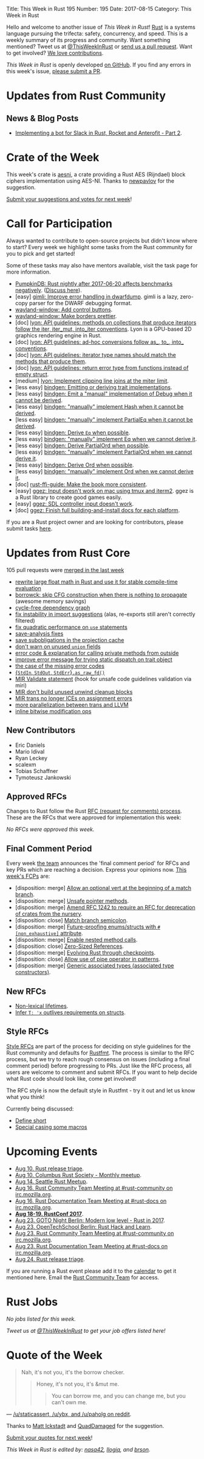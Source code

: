 Title: This Week in Rust 195
Number: 195
Date: 2017-08-15
Category: This Week in Rust

Hello and welcome to another issue of *This Week in Rust*!
[Rust](http://rust-lang.org) is a systems language pursuing the trifecta: safety, concurrency, and speed.
This is a weekly summary of its progress and community.
Want something mentioned? Tweet us at [@ThisWeekInRust](https://twitter.com/ThisWeekInRust) or [send us a pull request](https://github.com/cmr/this-week-in-rust).
Want to get involved? [We love contributions](https://github.com/rust-lang/rust/blob/master/CONTRIBUTING.md).

*This Week in Rust* is openly developed [on GitHub](https://github.com/cmr/this-week-in-rust).
If you find any errors in this week's issue, [please submit a PR](https://github.com/cmr/this-week-in-rust/pulls).

# Updates from Rust Community

## News & Blog Posts  
* [Implementing a bot for Slack in Rust, Rocket and Anterofit - Part 2](https://abishov.com/2017/08/08/hexocat-bot-part-2.html).

# Crate of the Week

This week's crate is [aesni](https://crates.io/crates/aesni), a crate providing a Rust AES (Rijndael) block ciphers
implementation using AES-NI. Thanks to [newpavlov](https://users.rust-lang.org/u/newpavlov) for the suggestion.

[Submit your suggestions and votes for next week][submit_crate]!

[submit_crate]: https://users.rust-lang.org/t/crate-of-the-week/2704

# Call for Participation

Always wanted to contribute to open-source projects but didn't know where to start?
Every week we highlight some tasks from the Rust community for you to pick and get started!

Some of these tasks may also have mentors available, visit the task page for more information.

* [PumpkinDB: Rust nightly after 2017-06-20 affects benchmarks negatively](https://github.com/PumpkinDB/PumpkinDB/issues/345). ([Discuss here](https://gitter.im/PumpkinDB/Lobby)).
* [easy] [gimli: Improve error handling in dwarfdump](https://github.com/gimli-rs/gimli/issues/231). gimli is a lazy, zero-copy parser for the DWARF debugging format.
* [wayland-window: Add control buttons](https://github.com/Smithay/wayland-window/issues/4).
* [wayland-window: Make borders prettier](https://github.com/Smithay/wayland-window/issues/19).
* [doc] [lyon: API guidelines: methods on collections that produce iterators follow the iter, iter_mut, into_iter conventions](https://github.com/nical/lyon/issues/86). Lyon is a GPU-based 2D graphics rendering engine in Rust.
* [doc] [lyon: API guidelines: ad-hoc conversions follow as_, to_, into_ conventions](https://github.com/nical/lyon/issues/85).
* [doc] [lyon: API guidelines: iterator type names should match the methods that produce them](https://github.com/nical/lyon/issues/87).
* [doc] [lyon: API guidelines: return error type from functions instead of empty struct](https://github.com/nical/lyon/issues/88).
* [medium] [lyon: Implement clipping line joins at the miter limit](https://github.com/nical/lyon/issues/35).
* [less easy] [bindgen: Emitting or deriving trait implementations](https://github.com/rust-lang-nursery/rust-bindgen/issues/886).
* [less easy] [bindgen: Emit a "manual" implementation of Debug when it cannot be derived](https://github.com/rust-lang-nursery/rust-bindgen/issues/875).
* [less easy] [bindgen: "manually" implement Hash when it cannot be derived](https://github.com/rust-lang-nursery/rust-bindgen/issues/877).
* [less easy] [bindgen: "manually" implement PartialEq when it cannot be derived](https://github.com/rust-lang-nursery/rust-bindgen/issues/879).
* [less easy] [bindgen: Derive `Eq` when possible](https://github.com/rust-lang-nursery/rust-bindgen/issues/880).
* [less easy] [bindgen: "manually" implement Eq when we cannot derive it](https://github.com/rust-lang-nursery/rust-bindgen/issues/881).
* [less easy] [bindgen: Derive PartialOrd when possible](https://github.com/rust-lang-nursery/rust-bindgen/issues/882).
* [less easy] [bindgen: "manually" implement PartialOrd when we cannot derive it](https://github.com/rust-lang-nursery/rust-bindgen/issues/883).
* [less easy] [bindgen: Derive Ord when possible](https://github.com/rust-lang-nursery/rust-bindgen/issues/884).
* [less easy] [bindgen: "manually" implement Ord when we cannot derive it](https://github.com/rust-lang-nursery/rust-bindgen/issues/885).
* [doc] [rust-ffi-guide: Make the book more consistent](https://github.com/Michael-F-Bryan/rust-ffi-guide/issues/8).
* [easy] [ggez: Input doesn't work on mac using tmux and iterm2](https://github.com/ggez/ggez/issues/30). ggez is a Rust library to create good games easily.
* [easy] [ggez: SDL controller input doesn't work](https://github.com/ggez/ggez/issues/35).
* [doc] [ggez: Finish full building-and-install docs for each platform](https://github.com/ggez/ggez/issues/118).

If you are a Rust project owner and are looking for contributors, please submit tasks [here][guidelines].

[guidelines]: https://users.rust-lang.org/t/twir-call-for-participation/4821

# Updates from Rust Core

105 pull requests were [merged in the last week][merged]

[merged]: https://github.com/search?q=is%3Apr+org%3Arust-lang+is%3Amerged+merged%3A2017-07-31..2017-07-07

* [rewrite large float math in Rust and use it for stable compile-time evaluation](https://github.com/rust-lang/rust/pull/43554)
* [borrowck: skip CFG construction when there is nothing to propagate](https://github.com/rust-lang/rust/pull/43547) (awesome memory savings)
* [cycle-free dependency graph](https://github.com/rust-lang/rust/pull/43590)
* [fix instability in import suggestions](https://github.com/rust-lang/rust/pull/43552) (alas, re-exports still aren't correctly filtered)
* [fix quadratic performance on `use` statements](https://github.com/rust-lang/rust/pull/43584)
* [save-analysis fixes](https://github.com/rust-lang/rust/pull/43533)
* [save subobligations in the projection cache](https://github.com/rust-lang/rust/pull/43546)
* [don't warn on unused `union` fields](https://github.com/rust-lang/rust/pull/43397)
* [error code & explanation for calling private methods from outside](https://github.com/rust-lang/rust/pull/43699)
* [improve error message for trying static dispatch on trait object](https://github.com/rust-lang/rust/pull/43600)
* [the case of the missing error codes](https://github.com/rust-lang/rust/pull/43709)
* [{`StdIn`, `StdOut`, `StdErr`}`.as_raw_fd()`](https://github.com/rust-lang/rust/pull/43459)
* [MIR Validate statement](https://github.com/rust-lang/rust/pull/43403) (hook for unsafe code guidelines validation via miri)
* [MIR don't build unused unwind cleanup blocks](https://github.com/rust-lang/rust/pull/43576)
* [MIR trans no longer ICEs on assignment errors](https://github.com/rust-lang/rust/pull/43568)
* [more parallelization between trans and LLVM](https://github.com/rust-lang/rust/pull/43506)
* [inline bitwise modification ops](https://github.com/rust-lang/rust/pull/43581)

## New Contributors

* Eric Daniels
* Mario Idival
* Ryan Leckey
* scalexm
* Tobias Schaffner
* Tymoteusz Jankowski

## Approved RFCs

Changes to Rust follow the Rust [RFC (request for comments)
process](https://github.com/rust-lang/rfcs#rust-rfcs). These
are the RFCs that were approved for implementation this week:

*No RFCs were approved this week.*

## Final Comment Period

Every week [the team](https://www.rust-lang.org/team.html) announces the
'final comment period' for RFCs and key PRs which are reaching a
decision. Express your opinions now. [This week's FCPs][fcp] are:

[fcp]: https://github.com/rust-lang/rfcs/labels/final-comment-period

* [disposition: merge] [Allow an optional vert at the beginning of a match branch](https://github.com/rust-lang/rfcs/pull/1925).
* [disposition: merge] [Unsafe pointer methods](https://github.com/rust-lang/rfcs/pull/1966).
* [disposition: merge] [Amend RFC 1242 to require an RFC for deprecation of crates from the nursery](https://github.com/rust-lang/rfcs/pull/1983).
* [disposition: close] [Match branch semicolon](https://github.com/rust-lang/rfcs/pull/1994).
* [disposition: merge] [Future-proofing enums/structs with `#[non_exhaustive]` attribute](https://github.com/rust-lang/rfcs/pull/2008).
* [disposition: merge] [Enable nested method calls](https://github.com/rust-lang/rfcs/pull/2025).
* [disposition: close] [Zero-Sized References](https://github.com/rust-lang/rfcs/pull/2040).
* [disposition: merge] [Evolving Rust through checkpoints](https://github.com/rust-lang/rfcs/pull/2052).
* [disposition: close] [Allow use of pipe operator in patterns](https://github.com/rust-lang/rfcs/pull/1882).
* [disposition: merge] [Generic associated types (associated type constructors)](https://github.com/rust-lang/rfcs/pull/1598).

## New RFCs

* [Non-lexical lifetimes](https://github.com/rust-lang/rfcs/pull/2094).
* [Infer `T: 'x` outlives requirements on structs](https://github.com/rust-lang/rfcs/pull/2093).

## Style RFCs

[Style RFCs](https://github.com/rust-lang-nursery/fmt-rfcs) are part of the process for deciding on style guidelines for the Rust community and defaults for [Rustfmt](https://github.com/rust-lang-nursery/rustfmt). The process is similar to the RFC process, but we try to reach rough consensus on issues (including a final comment period) before progressing to PRs. Just like the RFC process, all users are welcome to comment and submit RFCs. If you want to help decide what Rust code should look like, come get involved!

The RFC style is now the default style in Rustfmt - try it out and let us know what you think!

Currently being discussed:

* [Define short](https://github.com/rust-lang-nursery/fmt-rfcs/issues/47)
* [Special casing some macros](https://github.com/rust-lang-nursery/fmt-rfcs/issues/86)

# Upcoming Events

* [Aug 10. Rust release triage](https://internals.rust-lang.org/t/release-cycle-triage-proposal/3544).
* [Aug 10. Columbus Rust Society - Monthly meetup](https://www.meetup.com/columbus-rs/events/czcwhlywlbnb/).
* [Aug 14. Seattle Rust Meetup](https://www.meetup.com/Seattle-Rust-Meetup/events/241535500/).
* [Aug 16. Rust Community Team Meeting at #rust-community on irc.mozilla.org](https://chat.mibbit.com/?server=irc.mozilla.org&channel=%23rust-community).
* [Aug 16. Rust Documentation Team Meeting at #rust-docs on irc.mozilla.org](https://chat.mibbit.com/?server=irc.mozilla.org&channel=%23rust-docs).
* **[Aug 18-19. RustConf 2017](http://rustconf.com/)**.
* [Aug 23. GOTO Night Berlin: Modern low level - Rust in 2017](https://www.meetup.com/GOTO-Nights-Berlin/events/241544422/).
* [Aug 23. OpenTechSchool Berlin: Rust Hack and Learn](https://www.meetup.com/opentechschool-berlin/events/242277432/).
* [Aug 23. Rust Community Team Meeting at #rust-community on irc.mozilla.org](https://chat.mibbit.com/?server=irc.mozilla.org&channel=%23rust-community).
* [Aug 23. Rust Documentation Team Meeting at #rust-docs on irc.mozilla.org](https://chat.mibbit.com/?server=irc.mozilla.org&channel=%23rust-docs).
* [Aug 24. Rust release triage](https://internals.rust-lang.org/t/release-cycle-triage-proposal/3544).

If you are running a Rust event please add it to the [calendar] to get
it mentioned here. Email the [Rust Community Team][community] for access.

[calendar]: https://www.google.com/calendar/embed?src=apd9vmbc22egenmtu5l6c5jbfc%40group.calendar.google.com
[community]: mailto:community-team@rust-lang.org

# Rust Jobs

*No jobs listed for this week.*

*Tweet us at [@ThisWeekInRust](https://twitter.com/ThisWeekInRust) to get your job offers listed here!*

# Quote of the Week

> Nah, it's not you, it's the borrow checker.
>> Honey, it's not you, it's &mut me.
>>> You can borrow me, and you can change me, but you can't own me.

— [/u/staticassert, /u/ybx, and /u/paholg on reddit](https://www.reddit.com/r/rust/comments/6s8vhg/how_do_i_do_if_let_somex_selfbla_selfdobla/dlazidp/).

Thanks to [Matt Ickstadt](https://users.rust-lang.org/t/twir-quote-of-the-week/328/428) and [QuadDamaged](https://users.rust-lang.org/t/twir-quote-of-the-week/328/429) for the suggestion.

[Submit your quotes for next week][submit]!

[submit]: http://users.rust-lang.org/t/twir-quote-of-the-week/328

*This Week in Rust is edited by: [nasa42](https://github.com/nasa42), [llogiq](https://github.com/llogiq), and [brson](https://github.com/brson).*
